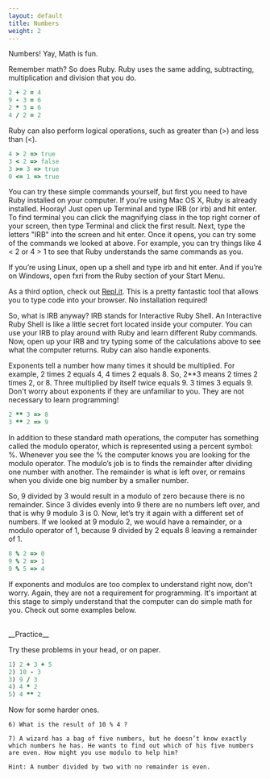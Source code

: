 ```yaml
---
layout: default
title: Numbers
weight: 2
---
```


Numbers! Yay, Math is fun. 

Remember math? So does Ruby. Ruby uses the same adding, subtracting, multiplication and division that you do. 

```ruby
2 + 2 = 4
9 - 3 = 6
2 * 3 = 6
4 / 2 = 2
```

Ruby can also perform logical operations, such as greater than (>) and less than (<).

```ruby
4 > 2 => true
3 < 2 => false
3 >= 3 => true
0 <= 1 => true
```

You can try these simple commands yourself, but first you need to have Ruby installed on your computer.
If you’re using Mac OS X, Ruby is already installed. Hooray! Just open up Terminal and type IRB  (or irb) and hit enter. To find terminal you can click the magnifying class in the top right corner of your screen, then type Terminal and click the first result. Next, type the letters "IRB" into the screen and hit enter. Once it opens, you can try some of the commands we looked at above. For example, you can try things like 4 < 2 or 4 > 1 to see that Ruby understands the same commands as you.

If you’re using Linux, open up a shell and type irb and hit enter.
And if you’re on Windows, open fxri from the Ruby section of your Start Menu.

As a third option, check out <a href="http://repl.it/languages/Ruby" target="_blank">Repl.it</a>. This is a pretty fantastic tool that allows you to type code into your browser. No installation required!

So, what is IRB anyway?
IRB stands for Interactive Ruby Shell. An Interactive Ruby Shell is like a little secret fort located inside your computer. You can use your IRB to play around with Ruby and learn different Ruby commands. Now, open up your IRB and try typing some of the calculations above to see what the computer returns.
Ruby can also handle exponents. 

Exponents tell a number how many times it should be multiplied. For example, 2 times 2 equals 4, 4 times 2 equals 8. So, 2**3 means 2 times 2 times 2, or 8. Three multiplied by itself twice equals 9. 3 times 3 equals 9. Don't worry about exponents if they are unfamiliar to you. They are not necessary to learn programming!

```ruby
2 ** 3 => 8
3 ** 2 => 9
```

In addition to these standard math operations, the computer has something called the modulo operator, which is represented using a percent symbol: %. Whenever you see the % the computer knows you are looking for the modulo operator. The modulo’s job is to finds the remainder after dividing one number with another. The remainder is what is left over, or remains when you divide one big number by a smaller number. 

So, 9 divided by 3 would result in a modulo of zero because there is no remainder. Since 3 divides evenly into 9 there are no numbers left over, and that is why 9 modulo 3 is 0. Now, let’s try it again with a different set of numbers. If we looked at 9 modulo 2, we would have a remainder, or a modulo operator of 1, because 9 divided by 2 equals 8 leaving a remainder of 1.

```ruby
8 % 2 => 0
9 % 2 => 1
9 % 5 => 4
```

If exponents and modulos are too complex to understand right now, don't worry. Again, they are not a requirement for programming. It's important at this stage to simply understand that the computer can do simple math for you. Check out some examples below.

<br />
__Practice__

Try these problems in your head, or on paper.

```ruby
1) 2 + 3 + 5
2) 10 - 3
3) 9 / 3
4) 4 * 2
5) 4 ** 2
```

Now for some harder ones.

```
6) What is the result of 10 % 4 ?
```

```
7) A wizard has a bag of five numbers, but he doesn’t know exactly 
which numbers he has. He wants to find out which of his five numbers
are even. How might you use modulo to help him?

Hint: A number divided by two with no remainder is even.
```